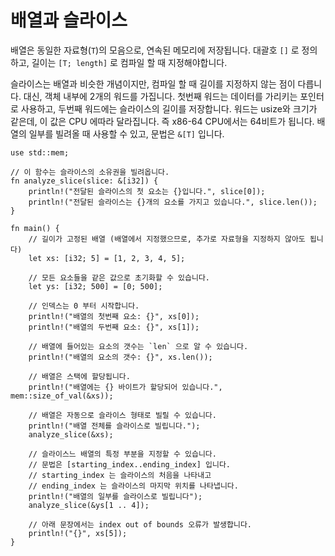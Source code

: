 # 배열과 슬라이스

배열은 동일한 자료형(`T`)의 모음으로, 연속된 메모리에 저장됩니다. 대괄호 `[]` 
로 정의하고, 길이는 `[T; length]` 로 컴파일 할 때 지정해야합니다.

슬라이스는 배열과 비슷한 개념이지만, 컴파일 할 때 길이를 지정하지 않는 점이 다릅니다.
대신, 객체 내부에 2개의 워드를 가집니다. 첫번째 워드는 데이터를 가리키는 포인터로 사용하고, 
두번째 워드에는 슬라이스의 길이를 저장합니다. 워드는 usize와 크기가 같은데, 이 값은 CPU 에따라 달라집니다. 
즉 x86-64 CPU에서는 64비트가 됩니다. 배열의 일부를 빌려올 때 사용할 수 있고, 문법은 `&[T]` 입니다.

```rust,editable,ignore,mdbook-runnable
use std::mem;

// 이 함수는 슬라이스의 소유권을 빌려옵니다.
fn analyze_slice(slice: &[i32]) {
    println!("전달된 슬라이스의 첫 요소는 {}입니다.", slice[0]);
    println!("전달된 슬라이스는 {}개의 요소를 가지고 있습니다.", slice.len());
}

fn main() {
    // 길이가 고정된 배열 (배열에서 지정했으므로, 추가로 자료형을 지정하지 않아도 됩니다)
    let xs: [i32; 5] = [1, 2, 3, 4, 5];

    // 모든 요소들을 같은 값으로 초기화할 수 있습니다.
    let ys: [i32; 500] = [0; 500];

    // 인덱스는 0 부터 시작합니다.
    println!("배열의 첫번째 요소: {}", xs[0]);
    println!("배열의 두번째 요소: {}", xs[1]);

    // 배열에 들어있는 요소의 갯수는 `len` 으로 알 수 있습니다.
    println!("배열의 요소의 갯수: {}", xs.len());

    // 배열은 스택에 할당됩니다.
    println!("배열에는 {} 바이트가 할당되어 있습니다.", mem::size_of_val(&xs));

    // 배열은 자동으로 슬라이스 형태로 빌릴 수 있습니다.
    println!("배열 전체를 슬라이스로 빌립니다.");
    analyze_slice(&xs);

    // 슬라이스느 배열의 특정 부분을 지정할 수 있습니다.
    // 문법은 [starting_index..ending_index] 입니다.
    // starting_index 는 슬라이스의 처음을 나타내고
    // ending_index 는 슬라이스의 마지막 위치를 나타냅니다.
    println!("배열의 일부를 슬라이스로 빌립니다");
    analyze_slice(&ys[1 .. 4]);

    // 아래 문장에서는 index out of bounds 오류가 발생합니다.
    println!("{}", xs[5]);
}
```
